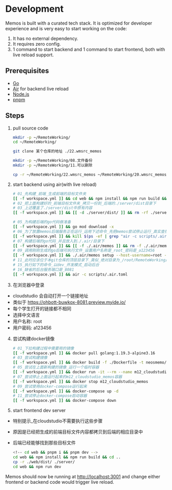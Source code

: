 # Development

Memos is built with a curated tech stack. It is optimized for developer experience and is very easy to start working on the code:

1. It has no external dependency.
2. It requires zero config.
3. 1 command to start backend and 1 command to start frontend, both with live reload support.

## Prerequisites

- [Go](https://golang.org/doc/install)
- [Air](https://github.com/cosmtrek/air#installation) for backend live reload
- [Node.js](https://nodejs.org/)
- [pnpm](https://pnpm.io/installation)

## Steps

1. pull source code

   ```bash
   mkdir -p ~/RemoteWorking/
   cd ~/RemoteWorking/

   git clone 某个仓库的地址 ./22.wmsrc_memos

   mkdir -p ~/RemoteWorking/08.文件备份
   mkdir -p ~/RemoteWorking/11.可以删除

   cp -r ~/RemoteWorking/22.wmsrc_memos ~/RemoteWorking/20.wmsrc_memos_wmraw_原始文件/

   ```

2. start backend using air(with live reload)

   ```bash
   # 01_先构建_前端_生成前端的目标文件夹
   [[ -f workspace.yml ]] && cd web && npm install && npm run build && touch ./dist/02_web构建时间_$(date '+%Y-%m-%d日_%H:%M:%S秒').md && ls -lah ./dist && cd ..
   # 02_把上面构建好的_前端目标文件夹_拷贝一份到_后端的./server/dist目录下
   # 03_上述覆盖了./server/dist中原有内容
   [[ -f workspace.yml ]] && [[ -d ./server/dist/ ]] && rm -rf ./server/dist/ && cp -r ./web/dist/ ./server/ && touch ./server/dist/03_从web前端dist拷贝时间_$(date '+%Y-%m-%d日_%H:%M:%S秒').md && ls -lah ./server/dist/

   # 05_为构建后端的go代码做准备
   [[ -f workspace.yml ]] && go mod download -x
   # 06_为了放置memos后端服务正在运行_运用下述命令_先把memos尝试停止运行_真实查找的是_"air -c scripts/.air.toml"
   [[ -f workspace.yml ]] && kill $(ps -ef | grep "air -c scripts/.air.toml" | grep -v grep | awk '{print $2}')
   # 07_构建后端的go代码_并且放入到./.air/目录下
   [[ -f workspace.yml ]] && [[ -f ./.air/memos ]] && rm -f ./.air/memos && go build -o ./.air/memos ./main.go && touch ./.air/07_go_build_memos_构建时间_$(date '+%Y-%m-%d日_%H:%M:%S秒').md && ls -lah ./.air
   # 09_调用刚刚生成的go后端可执行文件_设置用户名称是_root_密码是_a123456
   [[ -f workspace.yml ]] && ./.air/memos setup --host-username=root --host-password=a123456 --mode dev
   # 11_此时应该位于本git仓库的顶层目录下_类似_绝对目录为_/root/RemoteWorking/22.wmsrc_memos
   # 15_执行如下的命令_以dev_开发模式_启动后台
   # 16_缺省的后台服务端口是_8081
   [[ -f workspace.yml ]] && air -c scripts/.air.toml
   ```

3. 在浏览器中登录
- cloudstudio 会自动打开一个链接地址
- 类似于 https://ohbott-buwkox-8081.preview.myide.io/
- 每个学生打开的链接都不相同
- 选择中文语言
- 用户名称: root
- 用户密码: a123456

4. 尝试构建docker镜像
   ```bash
   # 01_下拉构建过程中需要用的镜像
   [[ -f workspace.yml ]] && docker pull golang:1.19.3-alpine3.16
   # 03_尝试构建镜像
   [[ -f workspace.yml ]] && docker build -f ./Dockerfile -t neosmemo/memos:latest .
   # 05_尝试在上面新构建的镜像_运行一个临时容器
   [[ -f workspace.yml ]] && docker run -it --rm --name m12_cloudstudio_memos -p 8118:8118 neosmemo/memos:latest
   # 07_尝试停止上面运行起来的m12_cloudstudio_memos容器
   [[ -f workspace.yml ]] && docker stop m12_cloudstudio_memos
   # 09_尝试使用docker-compose运行起来
   [[ -f workspace.yml ]] && docker-compose up -d 
   # 11_尝试停止docker-compose启动容器
   [[ -f workspace.yml ]] && docker-compose down
   ```

6. start frontend dev server
- 特别提示_在cloudstudio不需要执行这些步骤
- 原因是已经把生成的前端目标文件内容都拷贝到后端的相应目录中
- 后端已经能够找到那些目标文件

   ```bash
   <!-- cd web && pnpm i && pnpm dev -->
   cd web && npm install && npm run build && cd ..
   cp -r ./web/dist/ ./server/
   cd web && npm run dev
   ```



Memos should now be running at [http://localhost:3001](http://localhost:3001) and change either frontend or backend code would trigger live reload.
